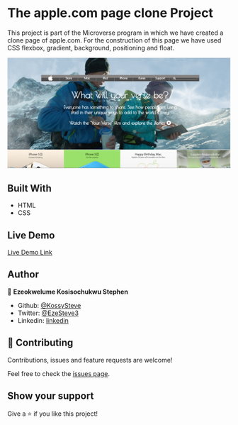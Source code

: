 # The apple.com page clone Project

This project is part of the Microverse program in which we have created a clone page of apple.com. For the construction of this page we have used CSS flexbox, gradient, background, positioning and float.

![screenshot](./screenshot.PNG)

## Built With

- HTML
- CSS

## Live Demo

[Live Demo Link](https://rawcdn.githack.com/KossySteve/apple.com_page_clone/1002cf609d5477652db394ffbc80edd2905d72ac/index.html)

## Author

👤 **Ezeokwelume Kosisochukwu Stephen**

- Github: [@KossySteve](https://github.com/KossySteve)
- Twitter: [@EzeSteve3](https://twitter.com/EzeSteve3/)
- Linkedin: [linkedin](https://www.linkedin.com/in/steve-ez-b090ba198/)


## 🤝 Contributing

Contributions, issues and feature requests are welcome!

Feel free to check the [issues page](issues/).

## Show your support

Give a ⭐️ if you like this project!
